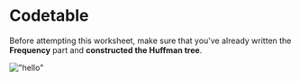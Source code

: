 # Codetable

Before attempting this worksheet, make sure that you've already written the **Frequency** part and **constructed the Huffman tree**.

!["hello"](http://www.binaryessence.com/dct/deG00026.gif)




